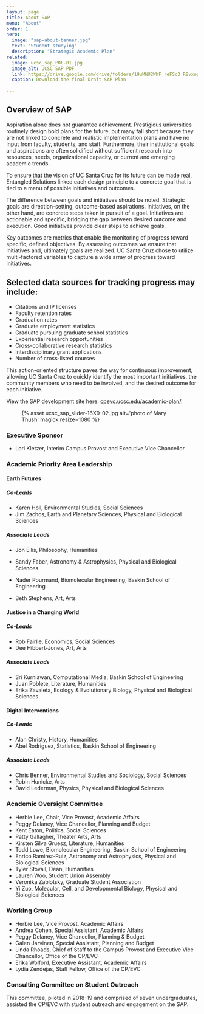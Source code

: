 ```yaml
---
layout: page
title: About SAP
menu: "About"
order: 1
hero:
  image: "sap-about-banner.jpg"
  text: "Student studying"
  description: "Strategic Academic Plan"
related:
  image: ucsc_sap_PDF-01.jpg
  image_alt: UCSC SAP PDF
  link: https://drive.google.com/drive/folders/19uMNU2WhF_reFSc3_R8vxopl63e8udwM?usp=sharing
  caption: Download the final Draft SAP Plan
   
---
```

## Overview of SAP

Aspiration alone does not guarantee achievement. Prestigious universities routinely design bold plans for the future, but many fall short because they are not linked to concrete and realistic implementation plans and have no input from faculty, students, and staff. Furthermore, their institutional goals and aspirations are often solidified without sufficient research into resources, needs, organizational capacity, or current and emerging academic trends.

To ensure that the vision of UC Santa Cruz for its future can be made real, Entangled Solutions linked each design principle to a concrete goal that is tied to a menu of possible initiatives and outcomes.

The difference between goals and initiatives should be noted. Strategic goals are direction-setting, outcome-based aspirations. Initiatives, on the other hand, are concrete steps taken in pursuit of a goal. Initiatives are actionable and specific, bridging the gap between desired outcome and execution. Good initiatives provide clear steps to achieve goals.

Key outcomes are metrics that enable the monitoring of progress toward specific, defined objectives. By assessing outcomes we ensure that initiatives and, ultimately goals are realized. UC Santa Cruz chose to utilize multi-factored variables to capture a wide array of progress toward initiatives.

## Selected data sources for tracking progress may include:

* Citations and IP licenses
* Faculty retention rates
* Graduation rates
* Graduate employment statistics
* Graduate pursuing graduate school statistics
* Experiential research opportunities
* Cross-collaborative research statistics
* Interdisciplinary grant applications
* Number of cross-listed courses

This action-oriented structure paves the way for continuous improvement, allowing UC Santa Cruz to quickly identify the most important initiatives, the community members who need to be involved, and the desired outcome for each initiative.

View the SAP development site here: [cpevc.ucsc.edu/academic-plan/](cpevc.ucsc.edu/academic-plan/).

<figure class="inline-image full">
{% asset ucsc_sap_slider-16X9-02.jpg alt='photo of Mary Thush' magick:resize=1080 %}
<figcaption></figcaption></figure> 

### Executive Sponsor

* Lori Kletzer, Interim Campus Provost and Executive Vice Chancellor

### Academic Priority Area Leadership

#### Earth Futures

##### Co-Leads

* Karen Holl, Environmental Studies, Social Sciences
* Jim Zachos, Earth and Planetary Sciences, Physical and Biological
    Sciences

##### Associate Leads

* Jon Ellis, Philosophy, Humanities

* Sandy Faber, Astronomy & Astrophysics, Physical and Biological Sciences
* Nader Pourmand, Biomolecular Engineering, Baskin School of
    Engineering
* Beth Stephens, Art, Arts

#### Justice in a Changing World

##### Co-Leads

* Rob Fairlie, Economics, Social Sciences
* Dee Hibbert-Jones, Art, Arts

##### Associate Leads

* Sri Kurniawan, Computational Media, Baskin School of Engineering
* Juan Poblete, Literature, Humanities
* Erika Zavaleta, Ecology & Evolutionary Biology, Physical and
    Biological Sciences

#### Digital Interventions

##### Co-Leads

* Alan Christy, History, Humanities
* Abel Rodriguez, Statistics, Baskin School of Engineering

##### Associate Leads

* Chris Benner, Environmental Studies and Sociology, Social Sciences
* Robin Hunicke, Arts
* David Lederman, Physics, Physical and Biological Sciences

### Academic Oversight Committee

* Herbie Lee, Chair, Vice Provost, Academic Affairs
* Peggy Delaney, Vice Chancellor, Planning and Budget
* Kent Eaton, Politics, Social Sciences
* Patty Gallagher, Theater Arts, Arts
* Kirsten Silva Gruesz, Literature, Humanities
* Todd Lowe, Biomolecular Engineering, Baskin School of Engineering
* Enrico Ramirez-Ruiz, Astronomy and Astrophysics, Physical and
    Biological Sciences
* Tyler Stovall, Dean, Humanities
* Lauren Woo, Student Union Assembly
* Veronika Zablotsky, Graduate Student Association
* Yi Zuo, Molecular, Cell, and Developmental Biology, Physical and
    Biological Sciences

### Working Group

* Herbie Lee, Vice Provost, Academic Affairs
* Andrea Cohen, Special Assistant, Academic Affairs
* Peggy Delaney, Vice Chancellor, Planning & Budget
* Galen Jarvinen, Special Assistant, Planning and Budget
* Linda Rhoads, Chief of Staff to the Campus Provost and Executive
    Vice Chancellor, Office of the CP/EVC
* Erika Wolford, Executive Assistant, Academic Affairs
* Lydia Zendejas, Staff Fellow, Office of the CP/EVC

### Consulting Committee on Student Outreach

This committee, piloted in 2018-19 and comprised of seven
undergraduates, assisted the CP/EVC with student outreach and engagement
on the SAP.
